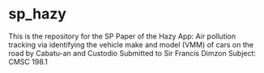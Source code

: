 # sp_hazy

This is the repository for the SP Paper of the Hazy App: Air pollution tracking via identifying the vehicle make and model (VMM) of cars on the road by Cabatu-an and Custodio
Submitted to Sir Francis Dimzon 
Subject: CMSC 198.1 
